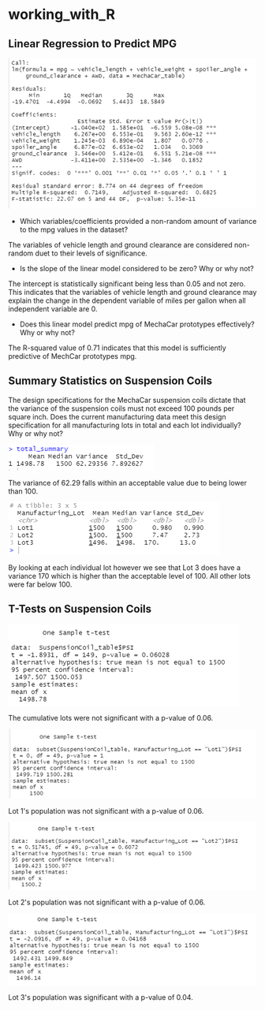# working_with_R

## Linear Regression to Predict MPG

![Linear Regression](https://github.com/drewabramo12/working_with_R/blob/main/Resources/linear_regression.PNG)

- Which variables/coefficients provided a non-random amount of variance to the mpg values in the dataset?

The variables of vehicle length and ground clearance are considered non-random duet to their levels of significance.

- Is the slope of the linear model considered to be zero? Why or why not?

The intercept is statistically significant being less than 0.05 and not zero. This indicates that the variables of vehicle length and ground clearance may explain the change in the dependent variable of miles per gallon when all independent variable are 0.

- Does this linear model predict mpg of MechaCar prototypes effectively? Why or why not?

The R-squared value of 0.71 indicates that this model is sufficiently predictive of MechCar prototypes mpg.

## Summary Statistics on Suspension Coils

The design specifications for the MechaCar suspension coils dictate that the variance of the suspension coils must not exceed 100 pounds per square inch. Does the current manufacturing data meet this design specification for all manufacturing lots in total and each lot individually? Why or why not?

![Suspension Table](https://github.com/drewabramo12/working_with_R/blob/main/Resources/Suspension_table.PNG)

The variance of 62.29 falls within an acceptable value due to being lower than 100.


![Lot Variance](https://github.com/drewabramo12/working_with_R/blob/main/Resources/Lot_Var.PNG)

By looking at each individual lot however we see that Lot 3 does have a variance 170 which is higher than the acceptable level of 100. All other lots were far below 100.

## T-Tests on Suspension Coils

![Ttest](https://github.com/drewabramo12/working_with_R/blob/main/Resources/ttest.PNG)

The cumulative lots were not significant with a p-value of 0.06.

![Lot1 Ttest](https://github.com/drewabramo12/working_with_R/blob/main/Resources/Lot1.PNG)

Lot 1's population was not significant with a p-value of 0.06.

![Lot2 Ttest](https://github.com/drewabramo12/working_with_R/blob/main/Resources/Lot2.PNG)

Lot 2's population was not significant with a p-value of 0.06.

![Lot3 Ttest](https://github.com/drewabramo12/working_with_R/blob/main/Resources/Lot3.PNG)

Lot 3's population was significant with a p-value of 0.04.

